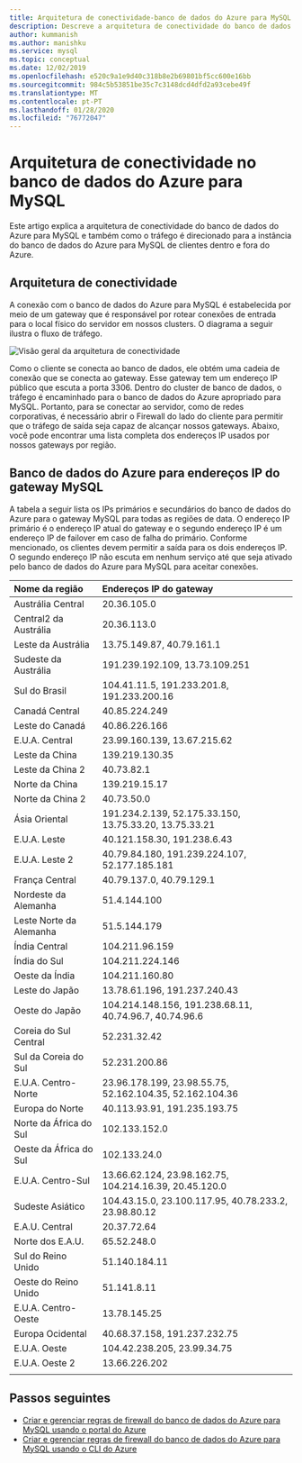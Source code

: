 ```yaml
---
title: Arquitetura de conectividade-banco de dados do Azure para MySQL
description: Descreve a arquitetura de conectividade do banco de dados do Azure para o servidor MySQL.
author: kummanish
ms.author: manishku
ms.service: mysql
ms.topic: conceptual
ms.date: 12/02/2019
ms.openlocfilehash: e520c9a1e9d40c318b8e2b69801bf5cc600e16bb
ms.sourcegitcommit: 984c5b53851be35c7c3148dcd4dfd2a93cebe49f
ms.translationtype: MT
ms.contentlocale: pt-PT
ms.lasthandoff: 01/28/2020
ms.locfileid: "76772047"
---
```

# <a name="connectivity-architecture-in-azure-database-for-mysql"></a>Arquitetura de conectividade no banco de dados do Azure para MySQL
Este artigo explica a arquitetura de conectividade do banco de dados do Azure para MySQL e também como o tráfego é direcionado para a instância do banco de dados do Azure para MySQL de clientes dentro e fora do Azure.

## <a name="connectivity-architecture"></a>Arquitetura de conectividade
A conexão com o banco de dados do Azure para MySQL é estabelecida por meio de um gateway que é responsável por rotear conexões de entrada para o local físico do servidor em nossos clusters. O diagrama a seguir ilustra o fluxo de tráfego.

![Visão geral da arquitetura de conectividade](./media/concepts-connectivity-architecture/connectivity-architecture-overview-proxy.png)

Como o cliente se conecta ao banco de dados, ele obtém uma cadeia de conexão que se conecta ao gateway. Esse gateway tem um endereço IP público que escuta a porta 3306. Dentro do cluster de banco de dados, o tráfego é encaminhado para o banco de dados do Azure apropriado para MySQL. Portanto, para se conectar ao servidor, como de redes corporativas, é necessário abrir o Firewall do lado do cliente para permitir que o tráfego de saída seja capaz de alcançar nossos gateways. Abaixo, você pode encontrar uma lista completa dos endereços IP usados por nossos gateways por região.

## <a name="azure-database-for-mysql-gateway-ip-addresses"></a>Banco de dados do Azure para endereços IP do gateway MySQL
A tabela a seguir lista os IPs primários e secundários do banco de dados do Azure para o gateway MySQL para todas as regiões de data. O endereço IP primário é o endereço IP atual do gateway e o segundo endereço IP é um endereço IP de failover em caso de falha do primário. Conforme mencionado, os clientes devem permitir a saída para os dois endereços IP. O segundo endereço IP não escuta em nenhum serviço até que seja ativado pelo banco de dados do Azure para MySQL para aceitar conexões.

| **Nome da região** | **Endereços IP do gateway** |
|:----------------|:-------------|
| Austrália Central| 20.36.105.0     |
| Central2 da Austrália     | 20.36.113.0   |
| Leste da Austrália | 13.75.149.87, 40.79.161.1     |
| Sudeste da Austrália |191.239.192.109, 13.73.109.251   |
| Sul do Brasil | 104.41.11.5, 191.233.201.8, 191.233.200.16  |
| Canadá Central |40.85.224.249  |
| Leste do Canadá | 40.86.226.166    |
| E.U.A. Central | 23.99.160.139, 13.67.215.62   |
| Leste da China | 139.219.130.35    |
| Leste da China 2 | 40.73.82.1  |
| Norte da China | 139.219.15.17    |
| Norte da China 2 | 40.73.50.0     |
| Ásia Oriental | 191.234.2.139, 52.175.33.150, 13.75.33.20, 13.75.33.21     |
| E.U.A. Leste | 40.121.158.30, 191.238.6.43  |
| E.U.A. Leste 2 |40.79.84.180, 191.239.224.107, 52.177.185.181   |
| França Central | 40.79.137.0, 40.79.129.1  |
| Nordeste da Alemanha | 51.4.144.100     |
| Leste Norte da Alemanha | 51.5.144.179  |
| Índia Central | 104.211.96.159     |
| Índia do Sul | 104.211.224.146  |
| Oeste da Índia | 104.211.160.80    |
| Leste do Japão | 13.78.61.196, 191.237.240.43  |
| Oeste do Japão | 104.214.148.156, 191.238.68.11, 40.74.96.7, 40.74.96.6 |
| Coreia do Sul Central | 52.231.32.42   |
| Sul da Coreia do Sul | 52.231.200.86    |
| E.U.A. Centro-Norte | 23.96.178.199, 23.98.55.75, 52.162.104.35, 52.162.104.36    |
| Europa do Norte | 40.113.93.91, 191.235.193.75    |
| Norte da África do Sul  | 102.133.152.0    |
| Oeste da África do Sul | 102.133.24.0   |
| E.U.A. Centro-Sul |13.66.62.124, 23.98.162.75, 104.214.16.39, 20.45.120.0   |
| Sudeste Asiático | 104.43.15.0, 23.100.117.95, 40.78.233.2, 23.98.80.12     |
| E.A.U. Central | 20.37.72.64  |
| Norte dos E.A.U. | 65.52.248.0    |
| Sul do Reino Unido | 51.140.184.11   |
| Oeste do Reino Unido | 51.141.8.11  |
| E.U.A. Centro-Oeste | 13.78.145.25     |
| Europa Ocidental | 40.68.37.158, 191.237.232.75     |
| E.U.A. Oeste | 104.42.238.205, 23.99.34.75  |
| E.U.A. Oeste 2 | 13.66.226.202  |
||||

## <a name="next-steps"></a>Passos seguintes

* [Criar e gerenciar regras de firewall do banco de dados do Azure para MySQL usando o portal do Azure](./howto-manage-firewall-using-portal.md)
* [Criar e gerenciar regras de firewall do banco de dados do Azure para MySQL usando o CLI do Azure](./howto-manage-firewall-using-cli.md)

